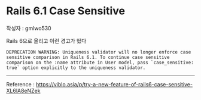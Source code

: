 # Rails 6.1 Case Sensitive

작성자 : gmlwo530

Rails 6으로 올리고 이런 경고가 떴다

```plain text
DEPRECATION WARNING: Uniqueness validator will no longer enforce case sensitive comparison in Rails 6.1. To continue case sensitive comparison on the :name attribute in User model, pass `case_sensitive: true` option explicitly to the uniqueness validator.
```

---

Reference : https://viblo.asia/p/try-a-new-feature-of-rails6-case-sensitive-XL6lA8eNZek
